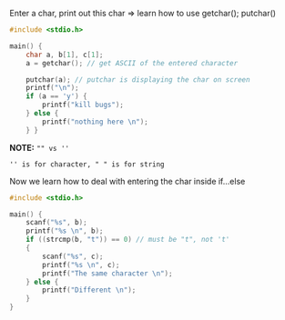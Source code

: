 Enter a char, print out this char => learn how to use getchar(); putchar()

```c
#include <stdio.h>

main() {
	char a, b[1], c[1];
	a = getchar(); // get ASCII of the entered character

	putchar(a); // putchar is displaying the char on screen
	printf("\n");
	if (a == 'y') {
		printf("kill bugs");
	} else {
		printf("nothing here \n");
	} }
```
**NOTE:** ``"" vs ''``

``'' is for character, " " is for string``

Now we learn how to deal with entering the char inside if...else
```c
#include <stdio.h>

main() {
	scanf("%s", b);
	printf("%s \n", b);
	if ((strcmp(b, "t")) == 0) // must be "t", not 't'
	{
		scanf("%s", c);
		printf("%s \n", c);
		printf("The same character \n");
	} else {
		printf("Different \n");
	}
}
```
